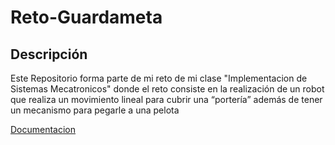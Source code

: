 # Reto-Guardameta

## Descripción
Este Repositorio forma parte de mi reto de mi clase
"Implementacion de Sistemas Mecatronicos" donde 
el reto consiste en la realización de un 
robot que realiza un movimiento lineal para cubrir 
una “portería” además de tener un 
mecanismo para pegarle a una pelota


<a href="https://drive.google.com/file/d/17yCNl9Q5-b0qpjqgV0b3L-OQgWyzK995/view?usp=sharing">Documentacion</a>


